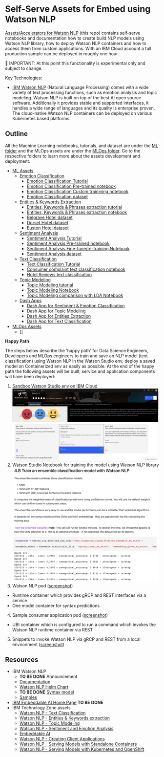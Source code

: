 # Self-Serve Assets for Embed using Watson NLP

[Assets/Accelerators for Watson NLP](https://github.com/ibm-build-labs/Watson-NLP) (this repo) contains self-serve notebooks and documentation how to create build NLP models using Watson NLP library, how to deploy Watson NLP containers and how to access them from custom applications. With an IBM Cloud account a full production sample can be deployed in roughly one hour.

🔴 IMPORTANT: At this point this functionality is experimental only and subject to change.

Key Technologies:
* [IBM Watson NLP](https://ibmdocs-test.mybluemix.net/docs/en/watson-libraries?topic=watson-natural-language-processing-home) (Natural Language Processing) comes with a wide variety of text processing functions, such as emotion analysis and topic modeling. Watson NLP is built on top of the best AI open source software. Additionally it provides stable and supported interfaces, it handles a wide range of languages and its quality is enterprise proven. The cloud-native Watson NLP containers can be deployed on various Kubernetes based platforms.

## Outline

All the Machine Learning notebooks, tutorials, and dataset are under the [ML folder](ML/) and the MLOps assets are under the [MLOps folder](MLOps/). Go to the respective folders to learn more about the assets development and deployment.

* [ML Assets](ML/)
    * [Emotion Classification](ML/Emotion-Classification/)
        * [Emotion Classification Tutorial](ML/Emotion-Classification/Emotion%20Classification%20Tutorial.md)
        * [Emotion Classification Pre-trained notebook](ML/Emotion-Classification/Emotion%20Classification%20-%20Pre-Trained%20Models.ipynb)
        * [Emotion Classification Custom trainining notebook](ML/Emotion-Classification/Emotion%20Classification%20-%20Custom%20Model%20Training.ipynb)
        * [Emotion Classification dataset](ML/Emotion-Classification/emotion-tweets.csv)
    * [Entities & Keywords Extraction](ML/Emotion-Classification/)
        * [Entities, Keywords & Phrases extraction tutorial](ML/Entities-Keywords-Extraction/Entities-extraction-tutorial.md)
        * [Entities, Keywords & Phrases extraction notebook](ML/Entities-Keywords-Extraction/Hotel%20Reviews%20Analysis%20-%20Entities%20and%20Keywords.ipynb)
        * [Belgrave Hotel dataset](ML/Entities-Keywords-Extraction/uk_england_london_belgrave_hotel.csv)
        * [Dorset Hotel dataset](ML/Entities-Keywords-Extraction/uk_england_london_dorset_square.csv)
        * [Euston Hotel dataset](ML/Entities-Keywords-Extraction/uk_england_london_euston_square_hotel.csv)
    * [Sentiment Analysis](ML/Sentiment-Analysis/)
        * [Sentiment Analysis Tutorial](ML/Sentiment-Analysis/Sentiment%20Analysis%20Tutorial%20extended.md)
        * [Sentiment Analysis Pre-trained notebook](ML/Sentiment-Analysis/Sentiment%20Analysis%20-%20Pre-Trained%20models.ipynb)
        * [Sentiment Analysis Fine-tune/re-training Notebook](ML/Sentiment-Analysis/Sentiment%20Analysis%20-%20Model%20Training.ipynb)
        * [Sentiment Analysis dataset](ML/Sentiment-Analysis/movies_small.csv)
    * [Text Classification](ML/Text-Classification)
        * [Text Classification Tutorial](ML/Text-Classification/Text-Classification-Tutorial.md)
        * [Consumer complaint text classification notebook](ML/Text-Classification/Consumer%20complaints%20Classification.ipynb)
        * [Hotel Reviews text classification](ML/Text-Classification/Hotel%20Reviews%20Classification.ipynb)
    * [Topic Modeling](ML/Topic-Modeling)
        * [Topic Modeling tutorial](ML/Topic-Modeling/Topic-Modeling-Tutorial.md)
        * [Topic Modeling Notebook](ML/Topic-Modeling/Complaint%20Data%20Topic%20Modeling.ipynb)
        * [Topic Modeling comparison with LDA Notebook](ML/Topic-Modeling/Complaint%20Data%20Topic%20Modeling%20-%20Compare%20With%20LDA.ipynb)
    * [Dash Apps](ML/Dash-App)
        * [Dash App for Sentiment & Emotion Classification](ML/Dash-App/Sentiment_dash_app.py)
        * [Dash App for Topic Modeling](ML/Dash-App/Topic_dash_app.py)
        * [Dash App for Entities Extraction](ML/Dash-App/Entity_extraction_dash_app.py)
        * [Dash App for Text Classification](ML/Dash-App/Text_classification_dash_app.py)
* [MLOps Assets](MLOps/)
    * []

**Happy Path**

The steps below describe the 'happy path' for Data Science Engineers, Developers and MLOps engineers to train and save an NLP model (text classification) using Watson NLP in the Watson Studio env, deploy a saved model on Containerized env as easily as possible. At the end of the happy path the following assets will be built, service and application components will have been deployed:

1. Sandbox Watson Studio env on IBM Cloud 
![reserve](Screenshots/reserve.png)
2. Watson Studio Notebook for training the model using Watson NLP library 
![training](Screenshots/notebook-training.png)
3. Watson NLP pod ([screenshot](documentation/Screenshots/openshift-03.png))
  * Runtime container which provides gRCP and REST interfaces via a service
  * One model container for syntax predictions
4. Sample consumer application pod ([screenshot](documentation/Screenshots/openshift-08.png))
  * UBI container which is configured to run a command which invokes the Watson NLP runtime container via REST
5. Snippets to invoke Watson NLP via gRCP and REST from a local environment ([screenshot](documentation/Screenshots/validation-01.png))

## Resources

* IBM Watson NLP
  * **TO BE DONE** Announcement
  * [Documentation](https://ibmdocs-test.mybluemix.net/docs/en/watson-libraries?topic=watson-natural-language-processing-home)
  * [Watson NLP Helm Chart](https://github.com/cloud-native-toolkit/toolkit-charts/tree/main/stable/watson-nlp)
  * **TO BE DONE** [Syntax model](https://ibmdocs-test.mybluemix.net/docs/en/watson-libraries?topic=models-syntax)
  * [Samples](https://github.com/ibm-build-labs/Watson-NLP)
* [IBM Embeddable AI Home Page](https://dce.blabs.cloud/) **TO BE DONE**
* IBM Technology Zone assets
  * [Watson NLP - Text Classification](https://techzone.ibm.com/collection/watson-nlp-text-classification)
  * [Watson NLP - Entities & Keywords extraction](https://techzone.ibm.com/collection/watson-nlp-entities-keywords-extraction)
  * [Watson NLP - Topic Modeling](https://techzone.ibm.com/collection/watson-nlp-topic-modeling)
  * [Watson NLP - Sentiment and Emotion Analysis](https://techzone.ibm.com/collection/watson-core-nlp)
  * [Embeddable AI](https://techzone.ibm.com/collection/embedded-ai)
  * [Watson NLP - Creating Client Applications](https://techzone.ibm.com/collection/watson-nlp-creating-client-applications)
  * [Watson NLP - Serving Models with Standalone Containers](https://techzone.ibm.com/collection/watson-nlp-serving-models-with-standalone-containers)
  * [Watson NLP - Serving Models with Kubernetes and OpenShift](https://techzone.ibm.com/collection/watson-nlp-serving-nlp-models)

